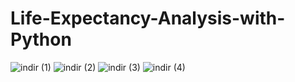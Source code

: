 # Life-Expectancy-Analysis-with-Python
![indir (1)](https://user-images.githubusercontent.com/97463861/208999327-32e46d4d-11a6-47cb-ada4-110a5259a424.png)
![indir (2)](https://user-images.githubusercontent.com/97463861/208999432-4f307b50-0feb-4c11-85b4-5afeb2b92325.png)
![indir (3)](https://user-images.githubusercontent.com/97463861/208999475-c1ddef24-84c8-46fc-9c34-cbcb88bd52e6.png)
![indir (4)](https://user-images.githubusercontent.com/97463861/208999547-0f5ed933-c07c-4d59-9fe9-27da282d3408.png)
